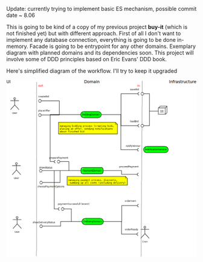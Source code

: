 Update: currently trying to implement basic ES mechanism, possible commit date ~ 8.06

This is going to be kind of a copy of my previous project **buy-it** (which is not finished yet) but with different approach.
First of all I don't want to implement any database connection, everything is going to be done in-memory.
Facade is going to be entrypoint for any other domains.
Exemplary diagram with planned domains and its dependencies soon. This project will involve some of DDD principles based on Eric Evans' DDD book.

Here's simplified diagram of the workflow. I'll try to keep it upgraded

![Simplified diagram](buyit.png)
